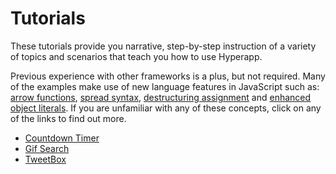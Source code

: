 # Tutorials

These tutorials provide you narrative, step-by-step instruction of a variety of topics and scenarios that teach you how to use Hyperapp.

Previous experience with other frameworks is a plus, but not required. Many of the examples make use of new language features in JavaScript such as: [arrow functions](https://developer.mozilla.org/en/docs/Web/JavaScript/Reference/Functions/Arrow_functions), [spread syntax](https://developer.mozilla.org/en-US/docs/Web/JavaScript/Reference/Operators/Spread_operator), [destructuring assignment](https://developer.mozilla.org/en-US/docs/Web/JavaScript/Reference/Operators/Destructuring_assignment) and [enhanced object literals](https://developer.mozilla.org/en-US/docs/Web/JavaScript/Guide/Grammar_and_Types#Enhanced_Object_literals). If you are unfamiliar with any of these concepts, click on any of the links to find out more.

- [Countdown Timer](countdown-timer.md)
- [Gif Search](gif-search.md)
- [TweetBox](tweetbox.md)
